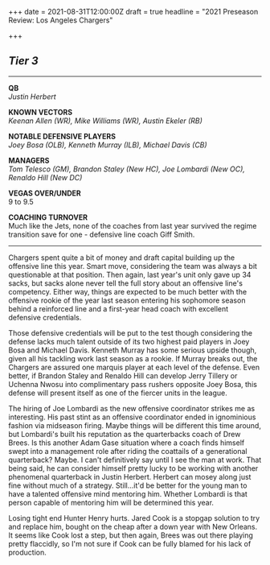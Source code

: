 +++
date = 2021-08-31T12:00:00Z
draft = true
headline = "2021 Preseason Review: Los Angeles Chargers"

+++
## _Tier 3_

***

**QB**  
_Justin Herbert_

**KNOWN VECTORS**  
_Keenan Allen (WR), Mike Williams (WR), Austin Ekeler (RB)_

**NOTABLE DEFENSIVE PLAYERS**  
_Joey Bosa (OLB), Kenneth Murray (ILB), Michael Davis (CB)_

**MANAGERS**  
_Tom Telesco (GM), Brandon Staley (New HC), Joe Lombardi (New OC), Renaldo Hill (New DC)_

**VEGAS OVER/UNDER**  
9 to 9.5

**COACHING TURNOVER**  
Much like the Jets, none of the coaches from last year survived the regime transition save for one - defensive line coach Giff Smith.

***

Chargers spent quite a bit of money and draft capital building up the offensive line this year. Smart move, considering the team was always a bit questionable at that position. Then again, last year's unit only gave up 34 sacks, but sacks alone never tell the full story about an offensive line's competency. Either way, things are expected to be much better with the offensive rookie of the year last season entering his sophomore season behind a reinforced line and a first-year head coach with excellent defensive credentials.

Those defensive credentials will be put to the test though considering the defense lacks much talent outside of its two highest paid players in Joey Bosa and Michael Davis. Kenneth Murray has some serious upside though, given all his tackling work last season as a rookie. If Murray breaks out, the Chargers are assured one marquis player at each level of the defense. Even better, if Brandon Staley and Renaldo Hill can develop Jerry Tillery or Uchenna Nwosu into complimentary pass rushers opposite Joey Bosa, this defense will present itself as one of the fiercer units in the league.

The hiring of Joe Lombardi as the new offensive coordinator strikes me as interesting. His past stint as an offensive coordinator ended in ignominious fashion via midseason firing. Maybe things will be different this time around, but Lombardi's built his reputation as the quarterbacks coach of Drew Brees. Is this another Adam Gase situation where a coach finds himself swept into a management role after riding the coattails of a generational quarterback? Maybe. I can't definitively say until I see the man at work. That being said, he can consider himself pretty lucky to be working with another phenomenal quarterback in Justin Herbert. Herbert can mosey along just fine without much of a strategy. Still...it'd be better for the young man to have a talented offensive mind mentoring him. Whether Lombardi is that person capable of mentoring him will be determined this year.

Losing tight end Hunter Henry hurts. Jared Cook is a stopgap solution to try and replace him, bought on the cheap after a down year with New Orleans. It seems like Cook lost a step, but then again, Brees was out there playing pretty flaccidly, so I'm not sure if Cook can be fully blamed for his lack of production.
